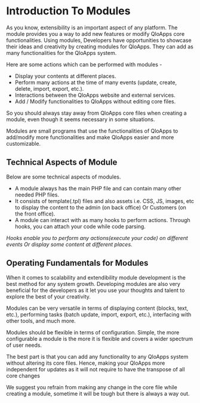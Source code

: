 # Introduction To Modules
As you know, extensibility is an important aspect of any platform. The module provides you a way to add new features or modify QloApps core functionalities. Using modules, Developers have opportunities to showcase their ideas and creativity by creating modules for QloApps. They can add as many functionalities for the QloApps system.

Here are some actions which can be performed with modules -
- Display your contents at different places.
- Perform many actions at the time of many events (update, create, delete, import, export, etc.).
- Interactions between the QloApps website and external services.
- Add / Modify functionalities to QloApps without editing core files.

So you should always stay away from QloApps core files when creating a module, even though it seems necessary in some situations.

Modules are small programs that use the functionalities of QloApps to add/modify more functionalities and make QloApps easier and more customizable.

## Technical Aspects of Module
Below are some technical aspects of modules.

- A module always has the main PHP file and can contain many other needed PHP files.
- It consists of template(.tpl) files and also assets i.e. CSS, JS, images, etc to display the content to the admin (on back office) Or Customers (on the front office).
- A module can interact with as many hooks to perform actions. Through hooks, you can attach your code while code parsing.

*Hooks enable you to perform any actions(execute your code) on different events Or display some content at different places.*

## Operating Fundamentals for Modules
When it comes to scalability and extendibility module development is the best method for any system growth. Developing modules are also very beneficial for the developers as it let you use your thoughts and talent to explore the best of your creativity. 

Modules can be very versatile in terms of displaying content (blocks, text, etc.), performing tasks (batch update, import, export, etc.), interfacing with other tools, and much more.

Modules should be flexible in terms of configuration. Simple, the more configurable a module is the more it is flexible and covers a wider spectrum of user needs. 

The best part is that you can add any functionality to any QloApps system without altering its core files. Hence, making your QloApps more independent for updates as it will not require to have the transpose of all core changes

We suggest you refrain from making any change in the core file while creating a module, sometime it will be tough but there is always a way out.
